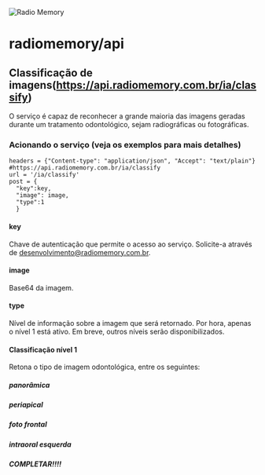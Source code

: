 ![Radio Memory](https://radiomemory.com.br/wp-content/uploads/2020/02/logo-site-com-borda.png)
# radiomemory/api

## Classificação de imagens(https://api.radiomemory.com.br/ia/classify)
O serviço é capaz de reconhecer a grande maioria das imagens geradas durante um tratamento odontológico, sejam radiográficas ou fotográficas.

### Acionando o serviço (veja os exemplos para mais detalhes)

```
headers = {"Content-type": "application/json", "Accept": "text/plain"}
#https://api.radiomemory.com.br/ia/classify
url = '/ia/classify'
post = {
  "key":key,
  "image": image,
  "type":1
  }
```
#### key
Chave de autenticação que permite o acesso ao serviço. Solicite-a através de desenvolvimento@radiomemory.com.br.
#### image
Base64 da imagem.
#### type
Nível de informação sobre a imagem que será retornado. Por hora, apenas o nível 1 está ativo. Em breve, outros níveis serão disponibilizados.

#### Classificação nível 1
Retona o tipo de imagem odontológica, entre os seguintes:
##### panorâmica
##### periapical
##### foto frontal
##### intraoral esquerda
##### COMPLETAR!!!!
